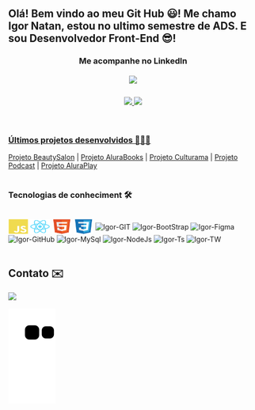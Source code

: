 ## Olá! Bem vindo ao meu Git Hub 😃! Me chamo Igor Natan, estou no ultimo semestre de ADS. E sou Desenvolvedor Front-End 😎!

<div align="center">
  <h3>Me acompanhe no Linkedln <br> <br>
  <a href="https://www.linkedin.com/in/igor-natan/" target="_blank"><img src="https://img.shields.io/badge/-LinkedIn-%230077B5?style=for-the-badge&logo=linkedin&logoColor=white" target="_blank"></a>
  </h3>

  <h3>
  <a href="https://github.com/IgorNatann">
  <img height="180em" src="https://github-readme-stats.vercel.app/api?username=IgorNatann&show_icons=true&theme=dark&include_all_commits=true&count_private=true"/>
  <img height="180em" src="https://github-readme-stats.vercel.app/api/top-langs/?username=IgorNatann&layout=compact&langs_count=7&theme=dark"/>
</div>

<div style="display: inline_block"><br>
<h3>Últimos projetos desenvolvidos 🧑🏼‍💻</h3>
<a href="https://igornatann.github.io/salaoDeBeleza/" target="_blank">Projeto BeautySalon</a>
|
<a href="https://igornatann.github.io/aluraBooks/" target="_blank">Projeto AluraBooks</a>
|
<a href="https://igornatann.github.io/Culturama/" target="_blank">Projeto Culturama</a>
|
<a href="https://igornatann.github.io/Cast/" target="_blank">Projeto Podcast</a>
|
<a href="https://igornatann.github.io/AluraPlay/" target="_blank">Projeto AluraPlay</a>

</div> <br>

<h3>Tecnologias de conheciment 🛠️</h3>
<div style="display: inline_block"><br>
  
  <img src="https://raw.githubusercontent.com/devicons/devicon/master/icons/javascript/javascript-plain.svg" align="center" alt="Igor-Js" height="30" width="40"/>
  <img src="https://raw.githubusercontent.com/devicons/devicon/master/icons/react/react-original.svg"  align="center" alt="Igor-React" height="30" width="40"/>
  <img src="https://raw.githubusercontent.com/devicons/devicon/master/icons/html5/html5-original.svg" align="center" alt="Igor-HTML" height="30" width="40"/>
  <img src="https://raw.githubusercontent.com/devicons/devicon/master/icons/css3/css3-original.svg" align="center" alt="Igor-CSS" height="30" width="40"/>
  <img src="https://cdn.jsdelivr.net/gh/devicons/devicon/icons/git/git-original.svg" align="center" alt="Igor-GIT" width="30" height="40"/>  
  <img src="https://cdn.jsdelivr.net/gh/devicons/devicon/icons/bootstrap/bootstrap-original.svg" align="center" alt="Igor-BootStrap" width="30" height="40"/>
  <img src="https://cdn.jsdelivr.net/gh/devicons/devicon/icons/figma/figma-original.svg" align="center" alt="Igor-Figma" width="30" height="40"/>
  <img src="https://cdn.jsdelivr.net/gh/devicons/devicon/icons/github/github-original.svg" align="center" alt="Igor-GitHub" width="30" height="40"/>
  <img src="https://cdn.jsdelivr.net/gh/devicons/devicon/icons/mysql/mysql-original-wordmark.svg" align="center" alt="Igor-MySql" width="30" height="40"/>        
  <img src="https://cdn.jsdelivr.net/gh/devicons/devicon/icons/nodejs/nodejs-original.svg" align="center" alt="Igor-NodeJs" width="30" height="40"/>         
  <img src="https://cdn.jsdelivr.net/gh/devicons/devicon/icons/typescript/typescript-original.svg" align="center" alt="Igor-Ts" width="30" height="40"/>
  <img src="https://cdn.jsdelivr.net/gh/devicons/devicon/icons/tailwindcss/tailwindcss-original-wordmark.svg" align="center" alt="Igor-TW" width="30" height="40"/>

</div> <br>

## Contato ✉️

<div> 
  <a href = "mailto:igornatan4@gmail.com"><img src="https://img.shields.io/badge/-Gmail-%23333?style=for-the-badge&logo=gmail&logoColor=white" target="_blank"></a>

![Snake animation](https://github.com/IgorNatann/IgorNatann/blob/output/github-contribution-grid-snake.svg)

</div>
